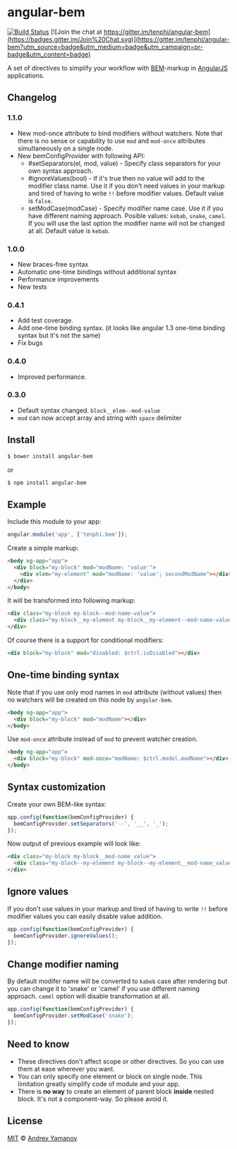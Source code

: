 # angular-bem

[![Build Status](https://travis-ci.org/tenphi/angular-bem.svg?branch=master)](https://travis-ci.org/tenphi/angular-bem) [![Join the chat at https://gitter.im/tenphi/angular-bem](https://badges.gitter.im/Join%20Chat.svg)](https://gitter.im/tenphi/angular-bem?utm_source=badge&utm_medium=badge&utm_campaign=pr-badge&utm_content=badge)

A set of directives to simplify your workflow with [BEM](https://bem.info)-markup in [AngularJS](https://angularjs.org) applications.

## Changelog

### 1.1.0
* New mod-once attribute to bind modifiers without watchers. Note that there is no sense or capability to use `mod` and `mod-once` attributes simultaneously on a single node.
* New bemConfigProvider with following API:
  * #setSeparators(el, mod, value) - Specify class separators for your own syntax approach.
  * #ignoreValues(bool) - If it's true then no value will add to the modifier class name. Use it if you don't need values in your markup and tired of having to write `!!` before modifier values. Default value is `false`.
  * setModCase(modCase) - Specify modifier name case. Use it if you have different naming approach. Posible values: `kebab`, `snake`, `camel`. If you will use the last option the modifier name will not be changed at all. Default value is `kebab`.

### 1.0.0
* New braces-free syntax
* Automatic one-time bindings without additional syntax
* Performance improvements
* New tests

### 0.4.1
* Add test coverage.
* Add one-time binding syntax. (it looks like angular 1.3 one-time binding syntax but it's not the same)
* Fix bugs

### 0.4.0
* Improved performance.

### 0.3.0
* Default syntax changed. ```block__elem--mod-value```
* ```mod``` can now accept array and string with ```space``` delimiter

## Install

```bash
$ bower install angular-bem
```

or

```bash
$ npm install angular-bem
```

## Example
Include this module to your app:

```javascript
angular.module('app', ['tenphi.bem']);
```

Create a simple markup:

```html
<body ng-app="app">
  <div block="my-block" mod="modName: 'value'">
    <div elem="my-element" mod="modName: 'value'; secondModName"></div>
  </div>
</body>
```

It will be transformed into following markup:

```html
<div class="my-block my-block--mod-name-value">
  <div class="my-block__my-element my-block__my-element--mod-name-value my-block__my-element--second-mod-name"></div>
</div>
```

Of course there is a support for conditional modifiers:

```html
<div block="my-block" mod="disabled: $ctrl.isDisabled"></div>
```

## One-time binding syntax

Note that if you use only mod names in `mod` attribute (without values) then no watchers will be created on this node by `angular-bem`.

```html
<body ng-app="app">
  <div block="my-block" mod="modName"></div>
</body>
```

Use `mod-once` attribute instead of `mod` to prevent watcher creation.

```html
<body ng-app="app">
  <div block="my-block" mod-once="modName: $ctrl.model.modName"></div>
</body>
```

## Syntax customization
Create your own BEM-like syntax:

```javascript
app.config(function(bemConfigProvider) {
  bemConfigProvider.setSeparators('--', '__', '_');
});
```

Now output of previous example will look like:

```html
<div class="my-block my-block__mod-name_value">
  <div class="my-block--my-element my-block--my-element__mod-name_value my-block--my-element__second-mod-name"></div>
</div>
```

## Ignore values
If you don't use values in your markup and tired of having to write `!!` before modifier values you can easily disable value addition.

```javascript
app.config(function(bemConfigProvider) {
  bemConfigProvider.ignoreValues();
});
```

## Change modifier naming
By default modifer name will be converted to `kabeb` case after rendering but you can change it to 'snake' or 'camel' if you use different naming approach. `camel` option will disable transformation at all.

```javascript
app.config(function(bemConfigProvider) {
  bemConfigProvider.setModCase('snake');
});
```


## Need to know
* These directives don't affect scope or other directives. So you can use them at ease wherever you want.
* You can only specify one element or block on single node. This limitation greatly simplify code of module and your app.
* There is **no way** to create an element of parent block **inside** nested block. It's not a component-way. So please avoid it.

## License

[MIT](http://opensource.org/licenses/MIT) © [Andrey Yamanov](http://tenphi.me)
